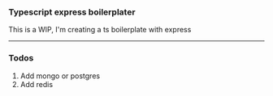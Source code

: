 ### Typescript express boilerplater

This is a WIP, I'm creating a ts boilerplate with express

---

### Todos

1. Add mongo or postgres
2. Add redis

